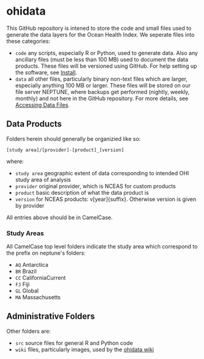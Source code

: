 ohidata
=======

This GitHub repository is intened to store the code and small files used to generate the data layers for the Ocean Health Index. We seperate files into these categories:

* `code` any scripts, especially R or Python, used to generate data. Also any ancillary files (must be less than 100 MB) used to document the data products. These files will be versioned using GitHub. For help setting up the software, see [Install](https://github.com/OHI-Science/ohidata/wiki/Install).
* `data` all other files, particularly binary non-text files which are larger, especially anything 100 MB or larger. These files will be stored on our file server NEPTUNE, where backups get performed (nightly, weekly, monthly) and not here in the GitHub repository. For more details, see [Accessing Data Files](https://github.com/OHI-Science/ohidata/wiki/Accessing-Data-Files).

## Data Products

Folders herein should generally be organizied like so:

    [study area]/[provider]-[product]_[version]

where:

 * `study area` geographic extent of data corresponding to intended OHI study area of analysis 
 * `provider` original provider, which is NCEAS for custom products
 * `product` basic description of what the data product is
 * `version` for NCEAS products: v[year]{suffix}. Otherwise version is given by provider

All entries above should be in CamelCase.

### Study Areas

All CamelCase top level folders indicate the study area which correspond to the prefix on neptune's folders:
* `AQ` Antarctica
* `BR` Brazil
* `CC` CaliforniaCurrent
* `FJ` Fiji
* `GL` Global
* `MA` Massachusetts

## Administrative Folders

Other folders are:
* `src` source files for general R and Python code 
* `wiki` files, particularly images, used by the [ohidata wiki](https://github.com/OHI-Science/ohidata/wiki/_pages)
